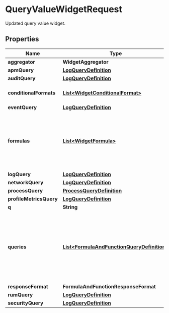 # QueryValueWidgetRequest

Updated query value widget.

## Properties

| Name                    | Type                                                                                      | Description                                                                                               | Notes      |
| ----------------------- | ----------------------------------------------------------------------------------------- | --------------------------------------------------------------------------------------------------------- | ---------- |
| **aggregator**          | **WidgetAggregator**                                                                      |                                                                                                           | [optional] |
| **apmQuery**            | [**LogQueryDefinition**](LogQueryDefinition.md)                                           |                                                                                                           | [optional] |
| **auditQuery**          | [**LogQueryDefinition**](LogQueryDefinition.md)                                           |                                                                                                           | [optional] |
| **conditionalFormats**  | [**List&lt;WidgetConditionalFormat&gt;**](WidgetConditionalFormat.md)                     | List of conditional formats.                                                                              | [optional] |
| **eventQuery**          | [**LogQueryDefinition**](LogQueryDefinition.md)                                           |                                                                                                           | [optional] |
| **formulas**            | [**List&lt;WidgetFormula&gt;**](WidgetFormula.md)                                         | List of formulas that operate on queries. **This feature is currently in beta.**                          | [optional] |
| **logQuery**            | [**LogQueryDefinition**](LogQueryDefinition.md)                                           |                                                                                                           | [optional] |
| **networkQuery**        | [**LogQueryDefinition**](LogQueryDefinition.md)                                           |                                                                                                           | [optional] |
| **processQuery**        | [**ProcessQueryDefinition**](ProcessQueryDefinition.md)                                   |                                                                                                           | [optional] |
| **profileMetricsQuery** | [**LogQueryDefinition**](LogQueryDefinition.md)                                           |                                                                                                           | [optional] |
| **q**                   | **String**                                                                                | TODO.                                                                                                     | [optional] |
| **queries**             | [**List&lt;FormulaAndFunctionQueryDefinition&gt;**](FormulaAndFunctionQueryDefinition.md) | List of queries that can be returned directly or used in formulas. **This feature is currently in beta.** | [optional] |
| **responseFormat**      | **FormulaAndFunctionResponseFormat**                                                      |                                                                                                           | [optional] |
| **rumQuery**            | [**LogQueryDefinition**](LogQueryDefinition.md)                                           |                                                                                                           | [optional] |
| **securityQuery**       | [**LogQueryDefinition**](LogQueryDefinition.md)                                           |                                                                                                           | [optional] |
